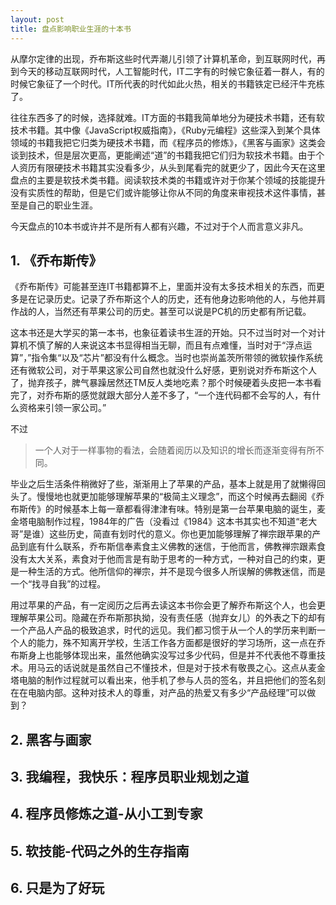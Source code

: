 ```yaml
---
layout: post
title: 盘点影响职业生涯的十本书
---
```

从摩尔定律的出现，乔布斯这些时代弄潮儿引领了计算机革命，到互联网时代，再到今天的移动互联网时代，人工智能时代，IT二字有的时候它象征着一群人，有的时候它象征了一个时代。IT所代表的时代如此火热，相关的书籍铁定已经汗牛充栋了。

往往东西多了的时候，选择就难。IT方面的书籍我简单地分为硬技术书籍，还有软技术书籍。其中像《JavaScript权威指南》，《Ruby元编程》这些深入到某个具体领域的书籍我把它归类为硬技术书籍，而《程序员的修炼》，《黑客与画家》这类会谈到技术，但是层次更高，更能阐述“道”的书籍我把它们归为软技术书籍。由于个人资历有限硬技术书籍其实没看多少，从头到尾看完的就更少了，因此今天在这里盘点的主要是软技术类书籍。阅读软技术类的书籍或许对于你某个领域的技能提升没有实质性的帮助，但是它们或许能够让你从不同的角度来审视技术这件事情，甚至是自己的职业生涯。

今天盘点的10本书或许并不是所有人都有兴趣，不过对于个人而言意义非凡。

## 1. 《乔布斯传》

《乔布斯传》可能甚至连IT书籍都算不上，里面并没有太多技术相关的东西，而更多是在记录历史。记录了乔布斯这个人的历史，还有他身边影响他的人，与他并肩作战的人，当然还有苹果公司的历史。甚至可以说是PC机的历史都有所记载。

这本书还是大学买的第一本书，也象征着读书生涯的开始。只不过当时对一个对计算机不慎了解的人来说这本书显得相当无聊，而且有点难懂，当时对于“浮点运算”，”指令集“以及“芯片”都没有什么概念。当时也崇尚盖茨所带领的微软操作系统还有微软公司，对于苹果这家公司自然也就没什么好感，更别说对乔布斯这个人了，抛弃孩子，脾气暴躁居然还TM反人类地吃素？那个时候硬着头皮把一本书看完了，对乔布斯的感觉就跟大部分人差不多了，“一个连代码都不会写的人，有什么资格来引领一家公司。”

不过

> 一个人对于一样事物的看法，会随着阅历以及知识的增长而逐渐变得有所不同。

毕业之后生活条件稍微好了些，渐渐用上了苹果的产品，基本上就是用了就懒得回头了。慢慢地也就更加能够理解苹果的“极简主义理念”，而这个时候再去翻阅《乔布斯传》的时候基本上每一章都看得津津有味。特别是第一台苹果电脑的诞生，麦金塔电脑制作过程，1984年的广告（没看过《1984》这本书其实也不知道“老大哥”是谁）这些历史，简直有划时代的意义。你也更加能够理解了禅宗跟苹果的产品到底有什么联系，乔布斯信奉素食主义佛教的迷信，于他而言，佛教禅宗跟素食没有太大关系，素食对于他而言是有助于思考的一种方式，一种对自己的约束，更是一种生活的方式。他所信仰的禅宗，并不是现今很多人所误解的佛教迷信，而是一个“找寻自我”的过程。

用过苹果的产品，有一定阅历之后再去读这本书你会更了解乔布斯这个人，也会更理解苹果公司。隐藏在乔布斯那执拗，没有责任感（抛弃女儿）的外表之下的却有一个产品人产品的极致追求，时代的远见。我们都习惯于从一个人的学历来判断一个人的能力，殊不知离开学校，生活工作各方面都是很好的学习场所，这一点在乔布斯身上也能够体现出来，虽然他确实没写过多少代码，但是并不代表他不尊重技术。用马云的话说就是虽然自己不懂技术，但是对于技术有敬畏之心。这点从麦金塔电脑的制作过程就可以看出来，他手机了参与人员的签名，并且把他们的签名刻在在电脑内部。这种对技术人的尊重，对产品的热爱又有多少“产品经理”可以做到？


## 2. 黑客与画家

## 3. 我编程，我快乐：程序员职业规划之道

## 4. 程序员修炼之道-从小工到专家

## 5. 软技能-代码之外的生存指南

## 6. 只是为了好玩
